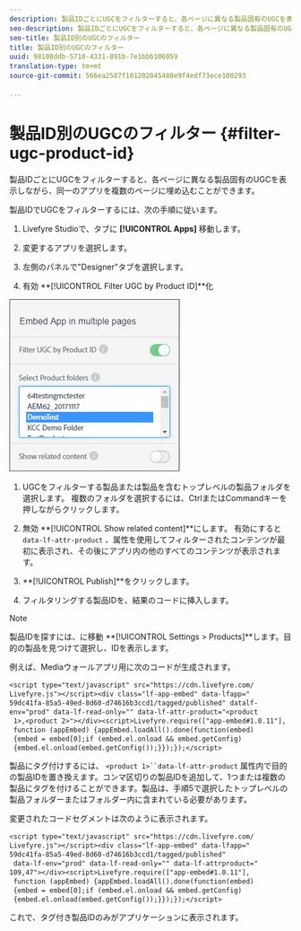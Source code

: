 ```yaml
---
description: 製品IDごとにUGCをフィルターすると、各ページに異なる製品固有のUGCを表示しながら、同一のアプリを複数のページに埋め込むことができます。
seo-description: 製品IDごとにUGCをフィルターすると、各ページに異なる製品固有のUGCを表示しながら、同一のアプリを複数のページに埋め込むことができます。
seo-title: 製品ID別のUGCのフィルター
title: 製品ID別のUGCのフィルター
uuid: 98108ddb-5710-4331-891b-7e1bbb106059
translation-type: tm+mt
source-git-commit: 566ea2587f101202045488e9f4edf73ece100293

---
```



# 製品ID別のUGCのフィルター {#filter-ugc-product-id}

製品IDごとにUGCをフィルターすると、各ページに異なる製品固有のUGCを表示しながら、同一のアプリを複数のページに埋め込むことができます。

製品IDでUGCをフィルターするには、次の手順に従います。

1. Livefyre Studioで、タブに **[!UICONTROL Apps]** 移動します。

1. 変更するアプリを選択します。

1. 左側のパネルで"Designer"タブを選択します。

1. 有効 **[!UICONTROL Filter UGC by Product ID]**化

![](assets/filter-ugc-product-id.png)

1. UGCをフィルターする製品または製品を含むトップレベルの製品フォルダを選択します。
複数のフォルダを選択するには、CtrlまたはCommandキーを押しながらクリックします。

1. 無効 **[!UICONTROL Show related content]**にします。
有効にすると `data-lf-attr-product` 、属性を使用してフィルターされたコンテンツが最初に表示され、その後にアプリ内の他のすべてのコンテンツが表示されます。

1. **[!UICONTROL Publish]**をクリックします。

1. フィルタリングする製品IDを、結果のコードに挿入します。

>[!NOTE]
>
>製品IDを探すには、に移動 **[!UICONTROL Settings > Products]**します。目的の製品を見つけて選択し、IDを表示します。

例えば、Mediaウォールアプリ用に次のコードが生成されます。

```
<script type="text/javascript" src="https://cdn.livefyre.com/
Livefyre.js"></script><div class="lf-app-embed" data-lfapp="
59dc41fa-85a5-49ed-8d60-d74616b3ccd1/tagged/published" datalf-
env="prod" data-lf-read-only="" data-lf-attr-product="<product
 1>,<product 2>"></div><script>Livefyre.require(["app-embed#1.0.11"],
 function (appEmbed) {appEmbed.loadAll().done(function(embed)
 {embed = embed[0];if (embed.el.onload && embed.getConfig)
 {embed.el.onload(embed.getConfig());}});});</script>
```

製品にタグ付けするには、 `<product 1>``data-lf-attr-product` 属性内で目的の製品IDを置き換えます。コンマ区切りの製品IDを追加して、1つまたは複数の製品にタグを付けることができます。製品は、手順5で選択したトップレベルの製品フォルダーまたはフォルダー内に含まれている必要があります。

変更されたコードセグメントは次のように表示されます。

```
<script type="text/javascript" src="https://cdn.livefyre.com/
Livefyre.js"></script><div class="lf-app-embed" data-lfapp="
59dc41fa-85a5-49ed-8d60-d74616b3ccd1/tagged/published"
 data-lf-env="prod" data-lf-read-only="" data-lf-attrproduct="
109,47"></div><script>Livefyre.require(["app-embed#1.0.11"],
 function (appEmbed) {appEmbed.loadAll().done(function(embed)
 {embed = embed[0];if (embed.el.onload && embed.getConfig)
 {embed.el.onload(embed.getConfig());}});});</script>
```

これで、タグ付き製品IDのみがアプリケーションに表示されます。